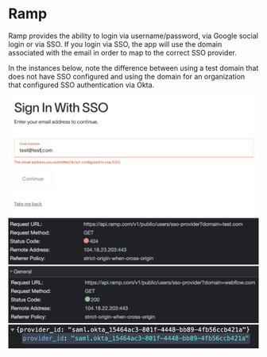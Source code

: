 # Ramp

Ramp provides the ability to login via username/password, via Google social login or via SSO. If you login via SSO, the app will use the domain associated with the email in order to map to the correct SSO provider.

In the instances below, note the difference between using a test domain that does not have SSO configured and using the domain for an organization that configured SSO authentication via Okta.

![screenshot](ramp_sso_not_configured.png)
![screenshot](ramp_no_saml.png)
![screenshot](ramp_saml.png)
![screenshot](ramp_saml_details.png)